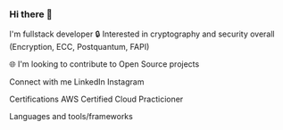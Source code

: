 ### Hi there 👋

I'm fullstack developer
🔒 Interested in cryptography and security overall (Encryption, ECC, Postquantum, FAPI)

🌐 I'm looking to contribute to Open Source projects

Connect with me
LinkedIn Instagram

Certifications
AWS Certified Cloud Practicioner

Languages and tools/frameworks
